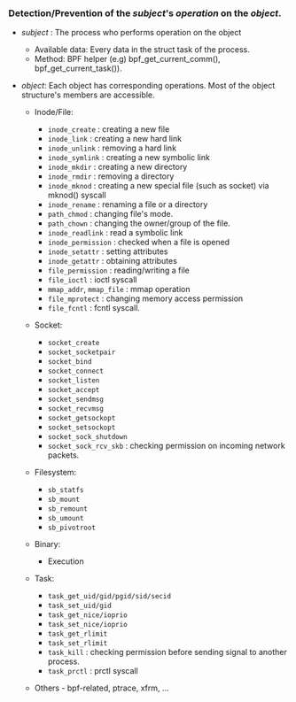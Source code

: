 ### Detection/Prevention of the *subject*'s *operation* on the *object*.

- *subject* : The process who performs operation on the object
	- Available data: Every data in the struct task of the process.
	- Method: BPF helper (e.g) bpf_get_current_comm(), bpf_get_current_task()). 

- *object*: Each object has corresponding operations. Most of the object structure's members are accessible.
	- Inode/File: 
		- `inode_create` : creating a new file
		- `inode_link` : creating a new hard link
		- `inode_unlink` : removing a hard link
		- `inode_symlink` : creating a new symbolic link
		- `inode_mkdir` : creating a new directory
		- `inode_rmdir` : removing a directory
		- `inode_mknod` : creating a new special file (such as socket) via mknod() syscall
		- `inode_rename` : renaming a file or a directory
		- `path_chmod` : changing file's mode.
		- `path_chown` : changing the owner/group of the file.
		- `inode_readlink` : read a symbolic link
		- `inode_permission` : checked when a file is opened
		- `inode_setattr` : setting attributes
		- `inode_getattr` : obtaining attributes
		- `file_permission` : reading/writing a file
		- `file_ioctl` : ioctl syscall
		- `mmap_addr`, `mmap_file` : mmap operation
		- `file_mprotect` : changing memory access permission
		- `file_fcntl` : fcntl syscall. 

	- Socket:
		- `socket_create`
		- `socket_socketpair`
		- `socket_bind`
		- `socket_connect`
		- `socket_listen`
		- `socket_accept`
		- `socket_sendmsg`
		- `socket_recvmsg`
		- `socket_getsockopt`
		- `socket_setsockopt`
		- `socket_sock_shutdown`
		- `socket_sock_rcv_skb` : checking permission on incoming network packets.  

	- Filesystem:
		- `sb_statfs`
		- `sb_mount`
		- `sb_remount`
		- `sb_umount`
		- `sb_pivotroot`

	- Binary: 
		-  Execution
	- Task:
		- `task_get_uid/gid/pgid/sid/secid`
		- `task_set_uid/gid`
		- `task_get_nice/ioprio`
		- `task_set_nice/ioprio`
		- `task_get_rlimit`
		- `task_set_rlimit`
		- `task_kill` : checking permission before sending signal to another process.
		- `task_prctl` : prctl syscall

	- Others - bpf-related, ptrace, xfrm, ...
